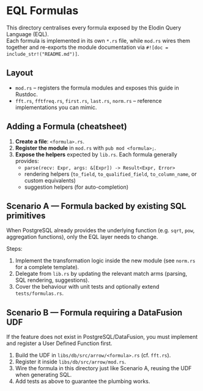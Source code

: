 # EQL Formulas

This directory centralises every formula exposed by the Elodin Query Language (EQL).  
Each formula is implemented in its own `*.rs` file, while `mod.rs` wires them together and re-exports the module documentation via `#![doc = include_str!("README.md")]`.

## Layout
- `mod.rs` – registers the formula modules and exposes this guide in Rustdoc.
- `fft.rs`, `fftfreq.rs`, `first.rs`, `last.rs`, `norm.rs` – reference implementations you can mimic.

## Adding a Formula (cheatsheet)
1. **Create a file**: `<formula>.rs`.
2. **Register the module** in `mod.rs` with `pub mod <formula>;`.
3. **Expose the helpers** expected by `lib.rs`. Each formula generally provides:
   - `parse(recv: Expr, args: &[Expr]) -> Result<Expr, Error>`
   - rendering helpers (`to_field`, `to_qualified_field`, `to_column_name`, or custom equivalents)
   - suggestion helpers (for auto-completion)

## Scenario A — Formula backed by existing SQL primitives
When PostgreSQL already provides the underlying function (e.g. `sqrt`, `pow`, aggregation functions), only the EQL layer needs to change.

Steps:
1. Implement the transformation logic inside the new module (see `norm.rs` for a complete template).
2. Delegate from `lib.rs` by updating the relevant match arms (parsing, SQL rendering, suggestions).
3. Cover the behaviour with unit tests and optionally extend `tests/formulas.rs`.

## Scenario B — Formula requiring a DataFusion UDF
If the feature does not exist in PostgreSQL/DataFusion, you must implement and register a User Defined Function first.

1. Build the UDF in `libs/db/src/arrow/<formula>.rs` (cf. `fft.rs`).
2. Register it inside `libs/db/src/arrow/mod.rs`.
3. Wire the formula in this directory just like Scenario A, reusing the UDF when generating SQL.
4. Add tests as above to guarantee the plumbing works.


